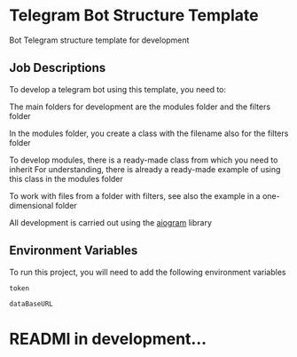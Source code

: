 # Telegram Bot Structure Template

Bot Telegram structure template for development

## Job Descriptions

To develop a telegram bot using this template, you need to:

The main folders for development are the modules folder and the filters folder

In the modules folder, you create a class with the filename also for the filters folder

To develop modules, there is a ready-made class from which you need to inherit
For understanding, there is already a ready-made example of using this class in the modules folder

To work with files from a folder with filters, see also the example in a one-dimensional folder

All development is carried out using the [aiogram](https://github.com/aiogram/aiogram) library



## Environment Variables

To run this project, you will need to add the following environment variables

`token`

`dataBaseURL`


# READMI in development...